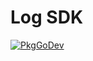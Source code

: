 # Log SDK

[![PkgGoDev](https://pkg.go.dev/badge/go.opentelemetry.io/otel/sdk/log)](https://pkg.go.dev/go.opentelemetry.io/otel/sdk/log)
